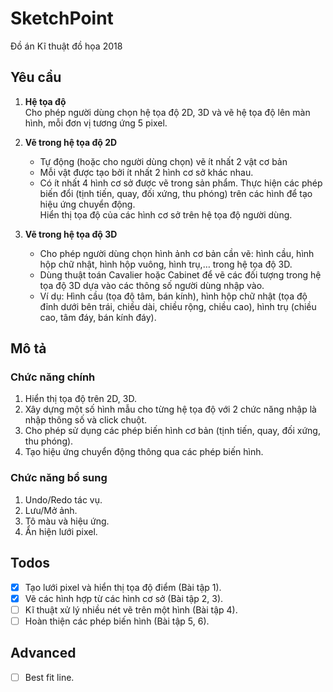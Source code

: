 # SketchPoint
Đồ án Kĩ thuật đồ họa 2018

## Yêu cầu
1. **Hệ tọa độ**</br>
Cho phép người dùng chọn hệ tọa độ 2D, 3D và vẽ hệ tọa độ lên màn hình, mỗi đơn vị tương ứng 5 pixel.

2. **Vẽ trong hệ tọa độ 2D**
   - Tự động (hoặc cho người dùng chọn)  vẽ ít nhất 2 vật cơ bản
   - Mỗi vật được tạo bởi ít nhất 2 hình cơ sở khác nhau.
   - Có ít nhất 4 hình cơ sở được vẽ trong sản phẩm.
   Thực hiện các phép biến đổi (tịnh tiến, quay, đối xứng, thu phóng) trên các hình để tạo hiệu ứng chuyển động.  
   Hiển thị tọa độ của các hình cơ sở trên hệ tọa độ người dùng.
  
3. **Vẽ trong hệ tọa độ 3D**</br>
   - Cho phép người dùng chọn hình ảnh cơ bản cần vẽ: hình cầu, hình hộp chữ nhật, hình hộp vuông, hình trụ,… trong hệ tọa độ 3D.  
   - Dùng thuật toán Cavalier hoặc Cabinet để vẽ các đối tượng trong hệ tọa độ 3D dựa vào các thông số người dùng nhập vào.
   - Ví dụ: Hình cầu (tọa độ tâm, bán kính), hình hộp chữ nhật (tọa độ đỉnh dưới bên trái, chiều dài, chiều rộng, chiều cao), hình trụ (chiều cao, tâm đáy, bán kính đáy).

## Mô tả
### Chức năng chính
<ol>
<li>Hiển thị tọa độ trên 2D, 3D.</li>
<li>Xây dựng một số hình mẫu cho từng hệ tọa độ với 2 chức năng nhập là nhập thông số và click chuột.</li>
<li>Cho phép sử dụng các phép biến hình cơ bản (tịnh tiến, quay, đối xứng, thu phóng).</li>
<li>Tạo hiệu ứng chuyển động thông qua các phép biến hình.</li>
</ol>

### Chức năng bổ sung
<ol>
<li>Undo/Redo tác vụ.</li>
<li>Lưu/Mở ảnh.</li>
<li>Tô màu và hiệu ứng.</li>
<li>Ẩn hiện lưới pixel.</li>
</ol>

## Todos
- [x] Tạo lưới pixel và hiển thị tọa độ điểm (Bài tập 1).
- [x] Vẽ các hình hợp từ các hình cơ sở (Bài tập 2, 3).
- [ ] Kĩ thuật xử lý nhiều nét vẽ trên một hình (Bài tập 4).
- [ ] Hoàn thiện các phép biến hình (Bài tập 5, 6).

## Advanced
- [ ] Best fit line.
